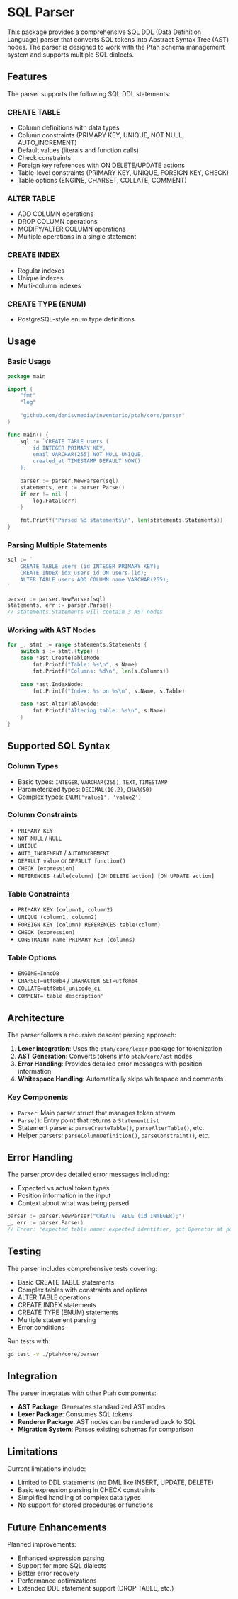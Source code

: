 # SQL Parser

This package provides a comprehensive SQL DDL (Data Definition Language) parser that converts SQL tokens into Abstract Syntax Tree (AST) nodes. The parser is designed to work with the Ptah schema management system and supports multiple SQL dialects.

## Features

The parser supports the following SQL DDL statements:

### CREATE TABLE
- Column definitions with data types
- Column constraints (PRIMARY KEY, UNIQUE, NOT NULL, AUTO_INCREMENT)
- Default values (literals and function calls)
- Check constraints
- Foreign key references with ON DELETE/UPDATE actions
- Table-level constraints (PRIMARY KEY, UNIQUE, FOREIGN KEY, CHECK)
- Table options (ENGINE, CHARSET, COLLATE, COMMENT)

### ALTER TABLE
- ADD COLUMN operations
- DROP COLUMN operations  
- MODIFY/ALTER COLUMN operations
- Multiple operations in a single statement

### CREATE INDEX
- Regular indexes
- Unique indexes
- Multi-column indexes

### CREATE TYPE (ENUM)
- PostgreSQL-style enum type definitions

## Usage

### Basic Usage

```go
package main

import (
    "fmt"
    "log"
    
    "github.com/denisvmedia/inventario/ptah/core/parser"
)

func main() {
    sql := `CREATE TABLE users (
        id INTEGER PRIMARY KEY,
        email VARCHAR(255) NOT NULL UNIQUE,
        created_at TIMESTAMP DEFAULT NOW()
    );`
    
    parser := parser.NewParser(sql)
    statements, err := parser.Parse()
    if err != nil {
        log.Fatal(err)
    }
    
    fmt.Printf("Parsed %d statements\n", len(statements.Statements))
}
```

### Parsing Multiple Statements

```go
sql := `
    CREATE TABLE users (id INTEGER PRIMARY KEY);
    CREATE INDEX idx_users_id ON users (id);
    ALTER TABLE users ADD COLUMN name VARCHAR(255);
`

parser := parser.NewParser(sql)
statements, err := parser.Parse()
// statements.Statements will contain 3 AST nodes
```

### Working with AST Nodes

```go
for _, stmt := range statements.Statements {
    switch s := stmt.(type) {
    case *ast.CreateTableNode:
        fmt.Printf("Table: %s\n", s.Name)
        fmt.Printf("Columns: %d\n", len(s.Columns))
        
    case *ast.IndexNode:
        fmt.Printf("Index: %s on %s\n", s.Name, s.Table)
        
    case *ast.AlterTableNode:
        fmt.Printf("Altering table: %s\n", s.Name)
    }
}
```

## Supported SQL Syntax

### Column Types
- Basic types: `INTEGER`, `VARCHAR(255)`, `TEXT`, `TIMESTAMP`
- Parameterized types: `DECIMAL(10,2)`, `CHAR(50)`
- Complex types: `ENUM('value1', 'value2')`

### Column Constraints
- `PRIMARY KEY`
- `NOT NULL` / `NULL`
- `UNIQUE`
- `AUTO_INCREMENT` / `AUTOINCREMENT`
- `DEFAULT value` or `DEFAULT function()`
- `CHECK (expression)`
- `REFERENCES table(column) [ON DELETE action] [ON UPDATE action]`

### Table Constraints
- `PRIMARY KEY (column1, column2)`
- `UNIQUE (column1, column2)`
- `FOREIGN KEY (column) REFERENCES table(column)`
- `CHECK (expression)`
- `CONSTRAINT name PRIMARY KEY (columns)`

### Table Options
- `ENGINE=InnoDB`
- `CHARSET=utf8mb4` / `CHARACTER SET=utf8mb4`
- `COLLATE=utf8mb4_unicode_ci`
- `COMMENT='table description'`

## Architecture

The parser follows a recursive descent parsing approach:

1. **Lexer Integration**: Uses the `ptah/core/lexer` package for tokenization
2. **AST Generation**: Converts tokens into `ptah/core/ast` nodes
3. **Error Handling**: Provides detailed error messages with position information
4. **Whitespace Handling**: Automatically skips whitespace and comments

### Key Components

- `Parser`: Main parser struct that manages token stream
- `Parse()`: Entry point that returns a `StatementList`
- Statement parsers: `parseCreateTable()`, `parseAlterTable()`, etc.
- Helper parsers: `parseColumnDefinition()`, `parseConstraint()`, etc.

## Error Handling

The parser provides detailed error messages including:
- Expected vs actual token types
- Position information in the input
- Context about what was being parsed

```go
parser := parser.NewParser("CREATE TABLE (id INTEGER);")
_, err := parser.Parse()
// Error: "expected table name: expected identifier, got Operator at position 13"
```

## Testing

The parser includes comprehensive tests covering:
- Basic CREATE TABLE statements
- Complex tables with constraints and options
- ALTER TABLE operations
- CREATE INDEX statements
- CREATE TYPE (ENUM) statements
- Multiple statement parsing
- Error conditions

Run tests with:
```bash
go test -v ./ptah/core/parser
```

## Integration

The parser integrates with other Ptah components:
- **AST Package**: Generates standardized AST nodes
- **Lexer Package**: Consumes SQL tokens
- **Renderer Package**: AST nodes can be rendered back to SQL
- **Migration System**: Parses existing schemas for comparison

## Limitations

Current limitations include:
- Limited to DDL statements (no DML like INSERT, UPDATE, DELETE)
- Basic expression parsing in CHECK constraints
- Simplified handling of complex data types
- No support for stored procedures or functions

## Future Enhancements

Planned improvements:
- Enhanced expression parsing
- Support for more SQL dialects
- Better error recovery
- Performance optimizations
- Extended DDL statement support (DROP TABLE, etc.)
